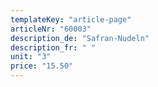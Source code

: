 ```yaml
---
templateKey: "article-page"
articleNr: "60003"
description_de: "Safran-Nudeln"
description_fr: " "
unit: "3"
price: "15.50"
---
```

